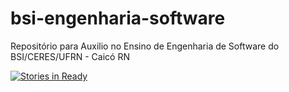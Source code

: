 # bsi-engenharia-software
Repositório para Auxilio no Ensino de Engenharia de Software do BSI/CERES/UFRN - Caicó RN

[![Stories in Ready](https://badge.waffle.io/tacianosilva/bsi-engenharia-software.png?label=ready&title=Ready)](http://waffle.io/tacianosilva/bsi-engenharia-software)
